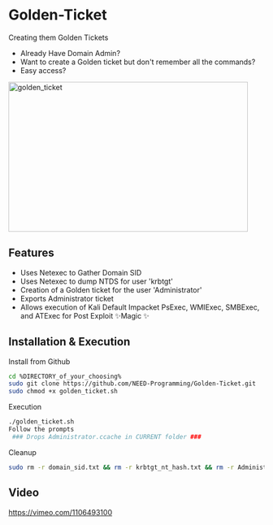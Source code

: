 # Golden-Ticket
Creating them Golden Tickets
- Already Have Domain Admin?
- Want to create a Golden ticket but don't remember all the commands?
- Easy access?

<img width="471" height="295" alt="golden_ticket" src="https://github.com/user-attachments/assets/83ac772e-e7dc-45b5-a408-5f934fe1de79" />


## Features

- Uses Netexec to Gather Domain SID
- Uses Netexec to dump NTDS for user 'krbtgt'
- Creation of a Golden ticket for the user 'Administrator'
- Exports Administrator ticket
- Allows execution of Kali Default Impacket PsExec, WMIExec, SMBExec, and ATExec for Post Exploit ✨Magic ✨

## Installation & Execution

Install from Github

```sh
cd %DIRECTORY_of_your_choosing%
sudo git clone https://github.com/NEED-Programming/Golden-Ticket.git
sudo chmod +x golden_ticket.sh
```

Execution
```sh
./golden_ticket.sh
Follow the prompts
 ### Drops Administrator.ccache in CURRENT folder ###
```

Cleanup
```sh
sudo rm -r domain_sid.txt && rm -r krbtgt_nt_hash.txt && rm -r Administrator.ccache
```

## Video
https://vimeo.com/1106493100

